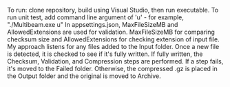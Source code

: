 To run: clone repository, build using Visual Studio, then run executable. To run unit test, add command line argument of 'u' - for example,  "./Multibeam.exe u"
In appsettings.json, MaxFileSizeMB and AllowedExtensions are used for validation. MaxFileSizeMB for comparing checksum size and AllowedExtensions for checking extension of input file.
My approach listens for any files added to the Input folder. Once a new file is detected, it is checked to see if it's fully written. If fully written, the Checksum, Validation, and Compression steps are performed. If a step fails, it's moved to the Failed folder. Otherwise, the compressed .gz is placed in the Output folder and the original is moved to Archive.
